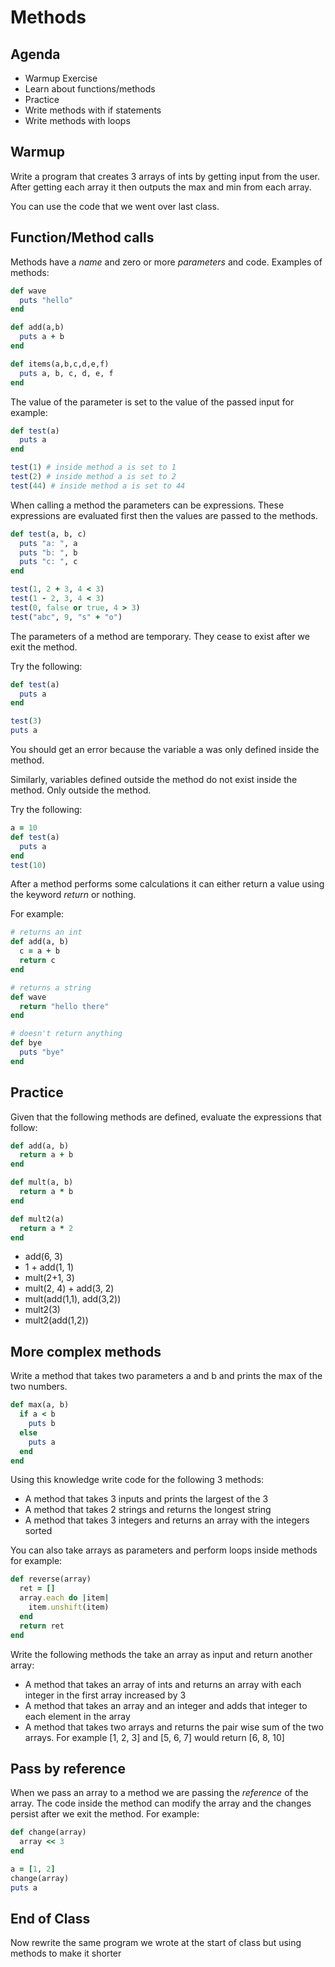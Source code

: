 # Methods

## Agenda
- Warmup Exercise
- Learn about functions/methods
- Practice
- Write methods with if statements
- Write methods with loops

## Warmup
Write a program that creates 3 arrays of ints by getting input from the user. After getting each array it then outputs the max and min from each array.

You can use the code that we went over last class.

## Function/Method calls

Methods have a *name* and zero or more *parameters* and code. Examples of methods:

```ruby
def wave
  puts "hello"
end
```

```ruby
def add(a,b)
  puts a + b
end
```

```ruby
def items(a,b,c,d,e,f)
  puts a, b, c, d, e, f
end
```

The value of the parameter is set to the value of the passed input for example:

```ruby
def test(a)
  puts a
end

test(1) # inside method a is set to 1
test(2) # inside method a is set to 2
test(44) # inside method a is set to 44
```

When calling a method the parameters can be expressions. These expressions are evaluated first then the values are passed to the methods.

```ruby
def test(a, b, c)
  puts "a: ", a
  puts "b: ", b
  puts "c: ", c
end

test(1, 2 + 3, 4 < 3)
test(1 - 2, 3, 4 < 3)
test(0, false or true, 4 > 3)
test("abc", 9, "s" + "o")
```

The parameters of a method are temporary. They cease to exist after we exit the method.

Try the following:

```ruby
def test(a)
  puts a
end

test(3)
puts a
```

You should get an error because the variable a was only defined inside the method.

Similarly, variables defined outside the method do not exist inside the method. Only outside the method.

Try the following:

```ruby
a = 10
def test(a)
  puts a
end
test(10)
```

After a method performs some calculations it can either return a value using the keyword *return* or nothing.

For example:

```ruby
# returns an int
def add(a, b)
  c = a + b
  return c
end
```

```ruby
# returns a string
def wave
  return "hello there"
end
```

```ruby
# doesn't return anything
def bye
  puts "bye"
end
```

## Practice

Given that the following methods are defined, evaluate the expressions that follow:

```ruby
def add(a, b)
  return a + b
end

def mult(a, b)
  return a * b
end

def mult2(a)
  return a * 2
end
```

- add(6, 3)
- 1 + add(1, 1)
- mult(2+1, 3)
- mult(2, 4) + add(3, 2)
- mult(add(1,1), add(3,2))
- mult2(3)
- mult2(add(1,2))

## More complex methods

Write a method that takes two parameters a and b and prints the max of the two numbers.

```ruby
def max(a, b)
  if a < b
    puts b
  else
    puts a
  end
end
```

Using this knowledge write code for the following 3 methods:

- A method that takes 3 inputs and prints the largest of the 3
- A method that takes 2 strings and returns the longest string
- A method that takes 3 integers and returns an array with the integers sorted

You can also take arrays as parameters and perform loops inside methods for example:

```ruby
def reverse(array)
  ret = []
  array.each do |item|
    item.unshift(item)
  end
  return ret
end
```

Write the following methods the take an array as input and return another array:

- A method that takes an array of ints and returns an array with each integer in the first array increased by 3
- A method that takes an array and an integer and adds that integer to each element in the array
- A method that takes two arrays and returns the pair wise sum of the two arrays. For example [1, 2, 3] and [5, 6, 7] would return [6, 8, 10]

## Pass by reference

When we pass an array to a method we are passing the *reference* of the array. The code inside the method can modify the array and the changes persist after we exit the method. For example:

```ruby
def change(array)
  array << 3
end

a = [1, 2]
change(array)
puts a
```

## End of Class

Now rewrite the same program we wrote at the start of class but using methods to make it shorter
